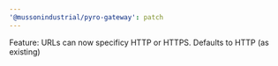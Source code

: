 ```yaml
---
'@mussonindustrial/pyro-gateway': patch
---
```


Feature: URLs can now specificy HTTP or HTTPS. Defaults to HTTP (as existing)
